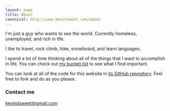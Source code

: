 ```yaml
---
layout: page
title: About
canonical: http://www.kevinsweet.com/about
---
```


I'm just a guy who wants to see the world. Currently homeless, unemployed, and rich in life.

I like to travel, rock climb, hike, snowboard, and learn languages.

I spend a lot of time thinking about all of the things that I want to accomplish in life. You can check out [my bucket list](/my-bucket-list/) to see what I find important.

You can look at all of the code for this website in [its GitHub repository](https://github.com/DynamicDyno/dynamicdyno.github.io). Feel free to fork and do as you please.

### Contact me

[kevindsweet@gmail.com](mailto:kevindsweet@gmail.com)
